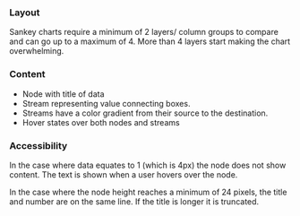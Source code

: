 ### Layout

Sankey charts require a minimum of 2 layers/ column groups to compare and can go up to a maximum of 4. More than 4 layers start making the chart overwhelming.

### Content

- Node with title of data
- Stream representing value connecting boxes.
- Streams have a color gradient from their source to the destination.
- Hover states over both nodes and streams

### Accessibility

In the case where data equates to 1 (which is 4px) the node does not show content. The text is shown when a user hovers over the node.

In the case where the node height reaches a minimum of 24 pixels, the title and number are on the same line. If the title is longer it is truncated.

